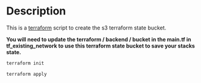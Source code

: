 # Description

This is a [terraform](https://www.terraform.io/) script to create the s3 terraform state bucket.

**You will need to update the terraform / backend / bucket in the main.tf in tf_existing_network to use this terraform state bucket to save your stacks state.**

```bash
terraform init
```

```bash
terraform apply
```
